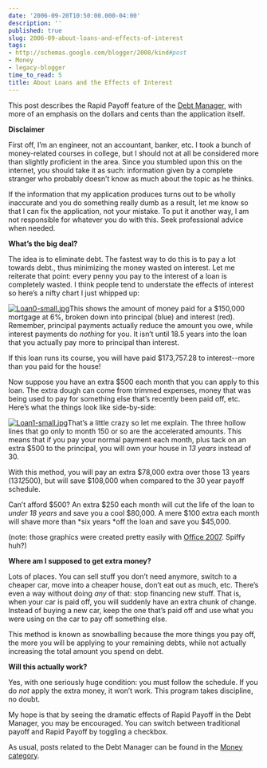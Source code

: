 ```yaml
---
date: '2006-09-20T10:50:00.000-04:00'
description: ''
published: true
slug: 2006-09-about-loans-and-effects-of-interest
tags:
- http://schemas.google.com/blogger/2008/kind#post
- Money
- legacy-blogger
time_to_read: 5
title: About Loans and the Effects of Interest
---
```


This post describes the Rapid Payoff feature of the [Debt Manager](/debt), with more of an emphasis on the dollars and cents than the application itself.

<strong>Disclaimer</strong>

First off, I’m an engineer, not an accountant, banker, etc. I took a bunch of money-related courses in college, but I should not at all be considered more than slightly proficient in the area. Since you stumbled upon this on the internet, you should take it as such: information given by a complete stranger who probably doesn’t know as much about the topic as he thinks.

If the information that my application produces turns out to be wholly inaccurate and you do something really dumb as a result, let me know so that I can fix the application, not your mistake. To put it another way, I am not responsible for whatever you do with this. Seek professional advice when needed.

<strong>What’s the big deal?</strong>

The idea is to eliminate debt. The fastest way to do this is to pay a lot towards debt., thus minimizing the money wasted on interest. Let me reiterate that point: every penny you pay to the interest of a loan is completely wasted. I think people tend to understate the effects of interest so here’s a nifty chart I just whipped up:



<a class="imagelink" href="/wp-content/uploads/2006/09/Loan0-big.jpg" title="Normal Loan Payoff">![Loan0-small.jpg](Loan0-small.jpg)</a>This shows the amount of money paid for a $150,000 mortgage at 6%, broken down into principal (blue) and interest (red). Remember, principal payments actually reduce the amount you owe, while interest payments do *nothing* for you. It isn’t until 18.5 years into the loan that you actually pay more to principal than interest.

If this loan runs its course, you will have paid $173,757.28 to interest--more than you paid for the house!

Now suppose you have an extra $500 each month that you can apply to this loan. The extra dough can come from trimmed expenses, money that was being used to pay for something else that’s recently been paid off, etc. Here’s what the things look like side-by-side:



<a class="imagelink" href="/wp-content/uploads/2006/09/Loan1-big.jpg" title="Loans Compared">![Loan1-small.jpg](Loan1-small.jpg)</a>That’s a little crazy so let me explain. The three hollow lines that go only to month 150 or so are the accelerated amounts. This means that if you pay your normal payment each month, plus tack on an extra $500 to the principal, you will own your house in *13 years* instead of 30.

With this method, you will pay an extra $78,000 extra over those 13 years (13*12*500), but will save $108,000 when compared to the 30 year payoff schedule.

Can’t afford $500? An extra $250 each month will cut the life of the loan to *under 18 years* and save you a cool $80,000. A mere $100 extra each month will shave more than *six years *off the loan and save you $45,000.

(note: those graphics were created pretty easily with [Office 2007](http://www.wassupy.com/?p=478). Spiffy huh?)

<strong>Where am I supposed to get extra money?</strong>

Lots of places. You can sell stuff you don’t need anymore, switch to a cheaper car, move into a cheaper house, don’t eat out as much, etc. There’s even a way without doing *any* of that: stop financing new stuff. That is, when your car is paid off, you will suddenly have an extra chunk of change. Instead of buying a new car, keep the one that’s paid off and use what you were using on the car to pay off something else.

This method is known as snowballing because the more things you pay off, the more you will be applying to your remaining debts, while not actually increasing the total amount you spend on debt.

<strong>Will this actually work?</strong>

Yes, with one seriously huge condition: you must follow the schedule. If you do *not* apply the extra money, it won’t work. This program takes discipline, no doubt.

My hope is that by seeing the dramatic effects of Rapid Payoff in the Debt Manager, you may be encouraged. You can switch between traditional payoff and Rapid Payoff by toggling a checkbox.

As usual, posts related to the Debt Manager can be found in the [Money category](/?cat=14).